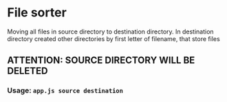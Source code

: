 # File sorter

Moving all files in source directory to destination directory. In destination directory created other directories by first letter of filename, that store files

## ATTENTION: SOURCE DIRECTORY WILL BE DELETED


### Usage: `app.js source destination`
